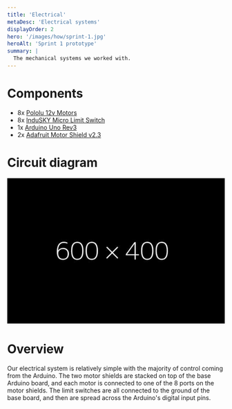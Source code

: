 ```yaml
---
title: 'Electrical'
metaDesc: 'Electrical systems'
displayOrder: 2
hero: '/images/how/sprint-1.jpg'
heroAlt: 'Sprint 1 prototype'
summary: |
  The mechanical systems we worked with.
---
```


# Components

- 8x [Pololu 12v Motors](https://www.pololu.com/product/3227)
- 8x [InduSKY Micro Limit
  Switch](https://www.amazon.com/InduSKY-Switch-Momentary-Roller-Switches/dp/B08736NP44/ref=asc_df_B08736NP44/?tag=hyprod-20&linkCode=df0&hvadid=475843397258&hvpos=&hvnetw=g&hvrand=7643850205685222884&hvpone=&hvptwo=&hvqmt=&hvdev=c&hvdvcmdl=&hvlocint=&hvlocphy=9002079&hvtargid=pla-974750520630&psc=1)
- 1x [Arduino Uno Rev3](https://store.arduino.cc/products/arduino-uno-rev3/)
- 2x [Adafruit Motor Shield v2.3](https://www.adafruit.com/product/1438)

# Circuit diagram

![placeholder](/images/placeholder.jpg)

# Overview

Our electrical system is relatively simple with the majority of control coming from the
Arduino. The two motor shields are stacked on top of the base Arduino board, and each
motor is connected to one of the 8 ports on the motor shields. The limit switches are
all connected to the ground of the base board, and then are spread across the Arduino's
digital input pins.
